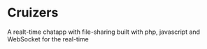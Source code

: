 # Cruizers
A realt-time chatapp with file-sharing built with php, javascript and WebSocket for the real-time
